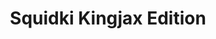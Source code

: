 ---
slug: squidki-kingjax-edition
title: Squidki Kingjax Edition
description: "Squidki Kingjax Edition is an exciting online game. Play for free directly in your browser!"
icon: /images/new_mods/Sprunki Kingjax Edition.png
url: https://wowtbc.net/sprunkin/kingjax-edition/index.html
previewImage: /images/new_mods/Sprunki Kingjax Edition.png
type: new mods

# SEO配置
seo:
  title: "Squidki Kingjax Edition - Play Free Online Game | Fun Browser Games"
  description: "Squidki Kingjax Edition - Play this fun online game for free in your browser. No download required!"
  ogImage: "/images/new_mods/Sprunki Kingjax Edition.png"
  keywords: "squidki-kingjax-edition, online game, browser game, free game, new mods game, play online"

videoUrls:
  - https://www.youtube.com/embed/example1
  - https://www.youtube.com/embed/example2

whyPlay:
  title: "Why Play Squidki Kingjax Edition?"
  items:
    - "Immersive Gameplay: Squidki Kingjax Edition offers an engaging and immersive gaming experience that will keep you entertained for hours"
    - "Challenging Levels: Test your skills with increasingly difficult challenges and obstacles"
    - "Beautiful Graphics: Enjoy stunning visuals and smooth animations that bring the game world to life"
    - "Regular Updates: New content and features are added regularly to keep the game fresh and exciting"
    - "Free to Play: Experience all the fun without spending a penny"
    - "Community Features: Connect with other players, share strategies, and compete for high scores"
    - "Cross-Platform: Play on any device with a web browser, no downloads required"

features:
  title: "Key Features of Squidki Kingjax Edition"
  image: "/images/new_mods/Sprunki Kingjax Edition.png"
  items:
    - "Intuitive Controls: Easy to learn controls make Squidki Kingjax Edition accessible for players of all skill levels"
    - "Multiple Game Modes: Enjoy various gameplay options that provide different challenges and experiences"
    - "Character Customization: Personalize your gaming experience with unique characters and items"
    - "Achievement System: Complete special tasks to earn rewards and recognition"
    - "Leaderboards: Compete with players worldwide and see who can achieve the highest scores"

characteristics:
  title: "Game Characteristics"
  image: "/images/new_mods/Sprunki Kingjax Edition.png"
  items:
    - "Genre: New mods game with elements of strategy and skill"
    - "Difficulty: Suitable for both casual gamers and those seeking a challenge"
    - "Play Time: Quick sessions or extended gameplay, depending on your preference"
    - "Art Style: Vibrant and engaging visuals that enhance the gaming experience"
    - "Sound Design: Immersive audio that complements the gameplay perfectly"

info: "Squidki Kingjax Edition is an exciting online game that offers players a unique and engaging gaming experience. With its intuitive controls, stunning visuals, and challenging gameplay, Squidki Kingjax Edition provides hours of entertainment for players of all ages and skill levels. Whether you're looking for a quick gaming session during a break or an extended play session, Squidki Kingjax Edition delivers an immersive experience that will keep you coming back for more. The game features multiple levels of increasing difficulty, ensuring that players are constantly challenged as they progress. With regular updates adding new content and features, Squidki Kingjax Edition remains fresh and exciting, providing endless entertainment options for its growing community of players."

howToPlayIntro: "Welcome to Squidki Kingjax Edition! This guide will walk you through the basics and help you master the game. Whether you're a beginner or looking to improve your skills, these tips and instructions will enhance your gaming experience."

howToPlaySteps:
  - title: "Getting Started"
    description: "Begin your Squidki Kingjax Edition adventure by familiarizing yourself with the controls. Use your keyboard or mouse to navigate through the game interface. The tutorial will guide you through the basic mechanics and help you understand the objectives."
  - title: "Understanding the Objectives"
    description: "In Squidki Kingjax Edition, your main goal is to progress through levels by completing specific objectives. Each level presents unique challenges that require different strategies and approaches."
  - title: "Mastering the Controls"
    description: "Practice using the controls to improve your precision and reaction time. Squidki Kingjax Edition requires quick reflexes and strategic thinking to overcome obstacles and defeat opponents."
  - title: "Utilizing Power-ups"
    description: "Collect power-ups throughout the game to enhance your abilities and overcome difficult challenges. Each power-up offers unique advantages that can be crucial for success."
  - title: "Developing Strategies"
    description: "As you progress in Squidki Kingjax Edition, develop effective strategies for different scenarios. Analyze patterns, anticipate challenges, and adapt your approach to maximize your performance."

faq:
  title: "Frequently Asked Questions about Squidki Kingjax Edition"
  items:
    - question: "Is Squidki Kingjax Edition free to play?"
      answer: "Yes, Squidki Kingjax Edition is completely free to play directly in your web browser. No downloads or purchases are required to enjoy the full game experience."
    - question: "Can I play Squidki Kingjax Edition on mobile devices?"
      answer: "Yes, Squidki Kingjax Edition is optimized for both desktop and mobile play. You can enjoy the game on any device with a web browser and internet connection."
    - question: "Are there any in-game purchases?"
      answer: "While Squidki Kingjax Edition is free to play, there may be optional in-game purchases available for cosmetic items or additional features that don't affect core gameplay."
    - question: "How often is Squidki Kingjax Edition updated?"
      answer: "The developers regularly update Squidki Kingjax Edition with new content, features, and improvements based on player feedback and game performance."
    - question: "Can I play Squidki Kingjax Edition offline?"
      answer: "Currently, Squidki Kingjax Edition requires an internet connection to play as it's a browser-based online game."
    - question: "Is Squidki Kingjax Edition suitable for children?"
      answer: "Yes, Squidki Kingjax Edition is designed to be family-friendly and suitable for players of all ages."
    - question: "How do I report bugs or issues?"
      answer: "If you encounter any problems while playing Squidki Kingjax Edition, you can report them through the game's support page or contact the developers directly through their website."
    - question: "Still Have Questions?"
      answer: "If you have additional questions about Squidki Kingjax Edition that aren't covered in this FAQ, please visit our support center or contact our customer service team for assistance."
---